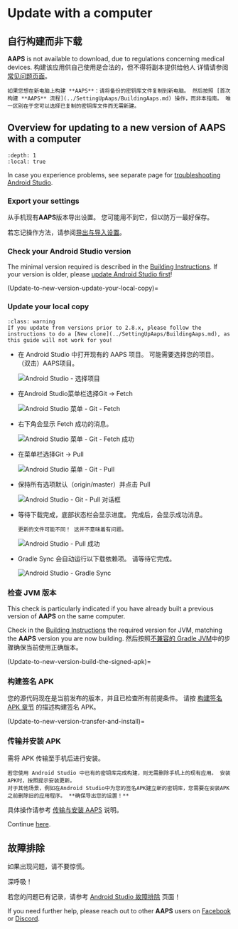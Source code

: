 # Update with a computer

## 自行构建而非下载

**AAPS** is not available to download, due to regulations concerning medical devices. 构建该应用供自己使用是合法的，但不得将副本提供给他人 详情请参阅[常见问题页面](../UsefulLinks/FAQ.md)。

```{note}
如果您想在新电脑上构建 **AAPS**：请将备份的密钥库文件复制到新电脑。 然后按照 [首次构建 **AAPS** 流程](../SettingUpAaps/BuildingAaps.md) 操作，而非本指南。 唯一区别在于您可以选择已复制的密钥库文件而无需新建。
```

## Overview for updating to a new version of AAPS with a computer

```{contents} Steps for updating to a new version of AAPS
:depth: 1
:local: true
```

In case you experience problems, see separate page for [troubleshooting Android Studio](../GettingHelp/TroubleshootingAndroidStudio).

### Export your settings

从手机现有**AAPS**版本导出设置。 您可能用不到它，但以防万一最好保存。

若忘记操作方法，请参阅[导出与导入设置](ExportImportSettings.md)。

### Check your Android Studio version

The minimal version required is described in the [Building Instructions](#Building-APK-recommended-specification-of-computer-for-building-apk-file). If your version is older, please [update Android Studio first](#Building-APK-install-android-studio)!

(Update-to-new-version-update-your-local-copy)=
### Update your local copy

```{admonition} WARNING
:class: warning
If you update from versions prior to 2.8.x, please follow the instructions to do a [New clone](../SettingUpAaps/BuildingAaps.md), as this guide will not work for you!
```

* 在 Android Studio 中打开现有的 AAPS 项目。 可能需要选择您的项目。 （双击）AAPS项目。

  ![Android Studio - 选择项目](../images/update/01_ProjectSelection.png)

* 在Android Studio菜单栏选择Git -> Fetch

   ![Android Studio 菜单 - Git - Fetch](../images/update/02_GitFetch.png)

* 右下角会显示 Fetch 成功的消息。

   ![Android Studio 菜单 - Git - Fetch 成功](../images/update/03_GitFetchSuccessful.png)

* 在菜单栏选择Git -> Pull

   ![Android Studio 菜单 - Git - Pull](../images/update/04_GitPull.png)

* 保持所有选项默认（origin/master）并点击 Pull

   ![Android Studio - Git - Pull 对话框](../images/update/05_GitPullOptions.png)

* 等待下载完成，底部状态栏会显示进度。 完成后，会显示成功消息。

  ```{note}
  更新的文件可能不同！ 这并不意味着有问题。
  ```

   ![Android Studio - Pull 成功](../images/update/06_GitPullSuccess.png)

* Gradle Sync 会自动运行以下载依赖项。 请等待它完成。

  ![Android Studio - Gradle Sync](../images/studioSetup/40_BackgroundTasks.png)

### 检查 JVM 版本

This check is particularly indicated if you have already built a previous version of **AAPS** on the same computer.

Check in the [Building Instructions](#Building-APK-recommended-specification-of-computer-for-building-apk-file) the required version for JVM, matching the **AAPS** version you are now building. 然后按照[不兼容的 Gradle JVM](#incompatible-gradle-jvm)中的步骤确保当前使用正确版本。

(Update-to-new-version-build-the-signed-apk)=
### 构建签名 APK

您的源代码现在是当前发布的版本，并且已检查所有前提条件。 请按 [构建签名 APK 章节](#Building-APK-generate-signed-apk) 的描述构建签名 APK。

(Update-to-new-version-transfer-and-install)=

### 传输并安装 APK
需将 APK 传输至手机后进行安装。

```{note}
若您使用 Android Studio 中已有的密钥库完成构建，则无需删除手机上的现有应用。 安装APK时，按照提示安装更新。
对于其他场景，例如在Android Studio中为您的签名APK建立新的密钥库，您需要在安装APK之前删除旧的应用程序。 **确保导出您的设置！**
```

具体操作请参考 [传输与安装 AAPS](../SettingUpAaps/TransferringAndInstallingAaps.md) 说明。

Continue [here](#Update-to-new-version-check-aaps-version-on-phone).

## 故障排除

如果出现问题，请不要惊慌。

深呼吸！

若您的问题已有记录，请参考 [Android Studio 故障排除](../GettingHelp/TroubleshootingAndroidStudio) 页面！

If you need further help, please reach out to other **AAPS** users on [Facebook](https://www.facebook.com/groups/AndroidAPSUsers) or [Discord](https://discord.gg/4fQUWHZ4Mw).